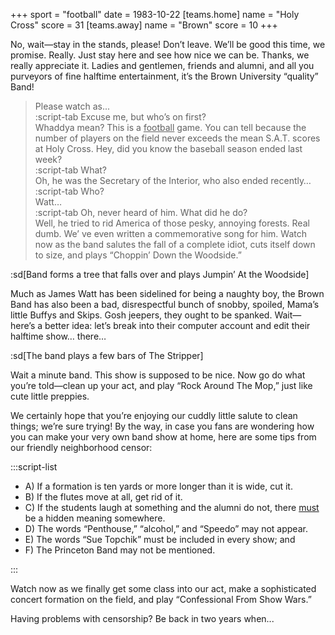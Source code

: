 +++
sport = "football"
date = 1983-10-22
[teams.home]
name = "Holy Cross"
score = 31
[teams.away]
name = "Brown"
score = 10
+++

No, wait—stay in the stands, please! Don’t leave. We’ll be good this time, we promise. Really. Just stay here and see how nice we can be. Thanks, we really appreciate it. Ladies and gentlemen, friends and alumni, and all you purveyors of fine halftime entertainment, it’s the Brown University “quality” Band!

> Please watch as...\
> :script-tab Excuse me, but who’s on first?\
> Whaddya mean? This is a <u>football</u> game. You can tell because the number of players on the field never exceeds the mean S.A.T. scores at Holy Cross. Hey, did you know the baseball season ended last week?\
> :script-tab What?\
> Oh, he was the Secretary of the Interior, who also ended recently…\
> :script-tab Who?\
> Watt…\
> :script-tab Oh, never heard of him. What did he do?\
> Well, he tried to rid America of those pesky, annoying forests. Real dumb. We’ ve even written a commemorative song for him. Watch now as the band salutes the fall of a complete idiot, cuts itself down to size, and plays “Choppin’ Down the Woodside.”

:sd[Band forms a tree that falls over and plays Jumpin’ At the Woodside]

Much as James Watt has been sidelined for being a naughty boy, the Brown Band has also been a bad, disrespectful bunch of snobby, spoiled, Mama’s little Buffys and Skips. Gosh jeepers, they ought to be spanked. Wait—here’s a better idea: let’s break into their computer account and edit their halftime show… there…

:sd[The band plays a few bars of The Stripper]

Wait a minute band. This show is supposed to be nice. Now go do what you’re told—clean up your act, and play “Rock Around The Mop,” just like cute little preppies.

We certainly hope that you’re enjoying our cuddly little salute to clean things; we’re sure trying! By the way, in case you fans are wondering how you can make your very own band show at home, here are some tips from our friendly neighborhood censor:

:::script-list

- A) If a formation is ten yards or more longer than it is wide, cut it.
- B) If the flutes move at all, get rid of it.
- C) If the students laugh at something and the alumni do not, there <u>must</u> be a hidden meaning somewhere.
- D) The words “Penthouse,” “alcohol,” and “Speedo” may not appear.
- E) The words “Sue Topchik” must be included in every show; and
- F) The Princeton Band may not be mentioned.

:::

Watch now as we finally get some class into our act, make a sophisticated concert formation on the field, and play “Confessional From Show Wars.”

Having problems with censorship? Be back in two years when...
